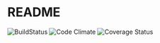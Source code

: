# README
![BuildStatus](https://codeship.com/projects/40495a30-0eaa-0135-185a-5e5ebf8267fc/status?branch=master)
![Code Climate](https://codeclimate.com/github/StevenSavini/stream-director.png)
![Coverage Status](https://coveralls.io/repos/StevenSavini/stream-director/badge.png)

